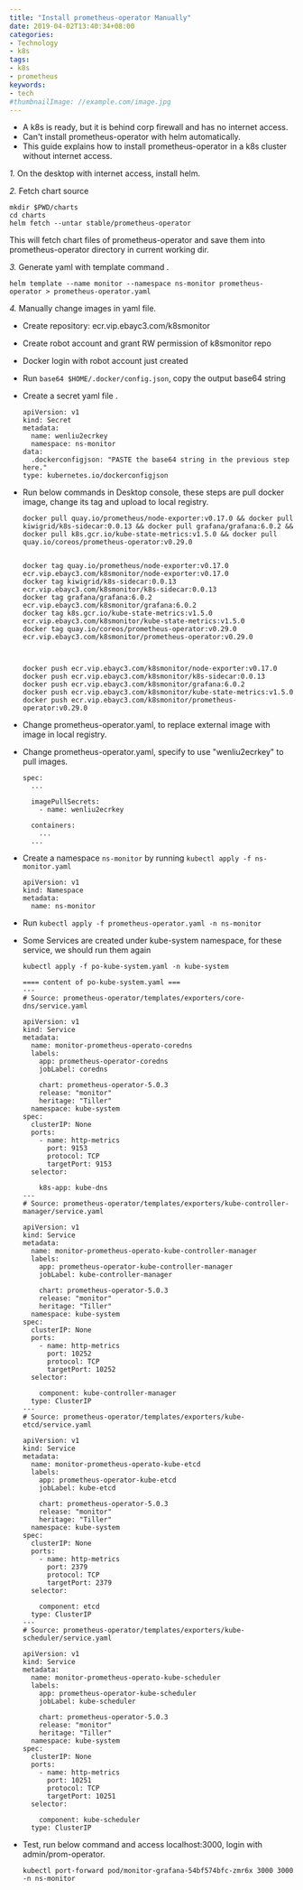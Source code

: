 ```yaml
---
title: "Install prometheus-operator Manually"
date: 2019-04-02T13:40:34+08:00
categories:
- Technology
- k8s
tags:
- k8s
- prometheus
keywords:
- tech
#thumbnailImage: //example.com/image.jpg
---
```


<!--more-->

* A k8s is ready, but it is behind corp firewall and has no internet access.   
* Can't install prometheus-operator with helm automatically.   
* This guide explains how to install prometheus-operator in a k8s cluster without internet access.   

*1.* On the desktop with internet access, install helm.

*2.* Fetch chart source
```
mkdir $PWD/charts
cd charts
helm fetch --untar stable/prometheus-operator
```
This will fetch chart files of prometheus-operator and save them into prometheus-operator directory in current working dir.

*3.* Generate yaml with template command .  
```
helm template --name monitor --namespace ns-monitor prometheus-operator > prometheus-operator.yaml
```

*4.* Manually change images in yaml file.

  * Create repository: ecr.vip.ebayc3.com/k8smonitor
  * Create robot account and grant RW permission of k8smonitor repo
  * Docker login with robot account just created
  * Run `base64 $HOME/.docker/config.json`, copy the output base64 string
  * Create a secret yaml file .  
    
    ```
    apiVersion: v1
    kind: Secret
    metadata:
      name: wenliu2ecrkey
      namespace: ns-monitor
    data:
      .dockerconfigjson: "PASTE the base64 string in the previous step here."
    type: kubernetes.io/dockerconfigjson
    ```
  * Run below commands in Desktop console, these steps are pull docker image, change its tag and upload to local registry.  

    ```
    docker pull quay.io/prometheus/node-exporter:v0.17.0 && docker pull kiwigrid/k8s-sidecar:0.0.13 && docker pull grafana/grafana:6.0.2 && docker pull k8s.gcr.io/kube-state-metrics:v1.5.0 && docker pull quay.io/coreos/prometheus-operator:v0.29.0


    docker tag quay.io/prometheus/node-exporter:v0.17.0 ecr.vip.ebayc3.com/k8smonitor/node-exporter:v0.17.0
    docker tag kiwigrid/k8s-sidecar:0.0.13 ecr.vip.ebayc3.com/k8smonitor/k8s-sidecar:0.0.13
    docker tag grafana/grafana:6.0.2 ecr.vip.ebayc3.com/k8smonitor/grafana:6.0.2
    docker tag k8s.gcr.io/kube-state-metrics:v1.5.0 ecr.vip.ebayc3.com/k8smonitor/kube-state-metrics:v1.5.0
    docker tag quay.io/coreos/prometheus-operator:v0.29.0 ecr.vip.ebayc3.com/k8smonitor/prometheus-operator:v0.29.0



    docker push ecr.vip.ebayc3.com/k8smonitor/node-exporter:v0.17.0
    docker push ecr.vip.ebayc3.com/k8smonitor/k8s-sidecar:0.0.13
    docker push ecr.vip.ebayc3.com/k8smonitor/grafana:6.0.2
    docker push ecr.vip.ebayc3.com/k8smonitor/kube-state-metrics:v1.5.0
    docker push ecr.vip.ebayc3.com/k8smonitor/prometheus-operator:v0.29.0
    ```

  * Change prometheus-operator.yaml, to replace external image with image in local registry.
  * Change prometheus-operator.yaml, specify to use "wenliu2ecrkey" to pull images.

    ```
    spec: 
      ...

      imagePullSecrets:
        - name: wenliu2ecrkey
      
      containers:
        ...
      ...
    ```
  * Create a namespace `ns-monitor` by running `kubectl apply -f ns-monitor.yaml `

    ```
    apiVersion: v1
    kind: Namespace
    metadata:
      name: ns-monitor
    ```
  * Run `kubectl apply -f prometheus-operator.yaml -n ns-monitor`
  * Some Services are created under kube-system namespace, for these service, we should run them again

    ```
    kubectl apply -f po-kube-system.yaml -n kube-system

    ==== content of po-kube-system.yaml ===
    ---
    # Source: prometheus-operator/templates/exporters/core-dns/service.yaml

    apiVersion: v1
    kind: Service
    metadata:
      name: monitor-prometheus-operato-coredns
      labels:
        app: prometheus-operator-coredns
        jobLabel: coredns
        
        chart: prometheus-operator-5.0.3
        release: "monitor"
        heritage: "Tiller"
      namespace: kube-system
    spec:
      clusterIP: None
      ports:
        - name: http-metrics
          port: 9153
          protocol: TCP
          targetPort: 9153
      selector:
        
        k8s-app: kube-dns
    ---
    # Source: prometheus-operator/templates/exporters/kube-controller-manager/service.yaml

    apiVersion: v1
    kind: Service
    metadata:
      name: monitor-prometheus-operato-kube-controller-manager
      labels:
        app: prometheus-operator-kube-controller-manager
        jobLabel: kube-controller-manager
        
        chart: prometheus-operator-5.0.3
        release: "monitor"
        heritage: "Tiller"
      namespace: kube-system
    spec:
      clusterIP: None
      ports:
        - name: http-metrics
          port: 10252
          protocol: TCP
          targetPort: 10252
      selector:
        
        component: kube-controller-manager
      type: ClusterIP
    ---
    # Source: prometheus-operator/templates/exporters/kube-etcd/service.yaml

    apiVersion: v1
    kind: Service
    metadata:
      name: monitor-prometheus-operato-kube-etcd
      labels:
        app: prometheus-operator-kube-etcd
        jobLabel: kube-etcd
        
        chart: prometheus-operator-5.0.3
        release: "monitor"
        heritage: "Tiller"
      namespace: kube-system
    spec:
      clusterIP: None
      ports:
        - name: http-metrics
          port: 2379
          protocol: TCP
          targetPort: 2379
      selector:
          
        component: etcd
      type: ClusterIP
    ---
    # Source: prometheus-operator/templates/exporters/kube-scheduler/service.yaml

    apiVersion: v1
    kind: Service
    metadata:
      name: monitor-prometheus-operato-kube-scheduler
      labels:
        app: prometheus-operator-kube-scheduler
        jobLabel: kube-scheduler
        
        chart: prometheus-operator-5.0.3
        release: "monitor"
        heritage: "Tiller"
      namespace: kube-system
    spec:
      clusterIP: None
      ports:
        - name: http-metrics
          port: 10251
          protocol: TCP
          targetPort: 10251
      selector:
          
        component: kube-scheduler
      type: ClusterIP
    ```  

  * Test, run below command and access localhost:3000, login with admin/prom-operator.

    ```
    kubectl port-forward pod/monitor-grafana-54bf574bfc-zmr6x 3000 3000 -n ns-monitor
    ```

